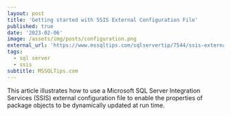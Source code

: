 ```yaml
---
layout: post
title: 'Getting started with SSIS External Configuration File'
published: true
date: '2023-02-06'
image: /assets/img/posts/configuration.png
external_url: 'https://www.mssqltips.com/sqlservertip/7544/ssis-external-configuration-file-to-dynamically-update-package/?utm_source=HadiFadlallah'
tags:
  - sql server
  - ssis
subtitle: MSSQLTips.com
---
```

This article illustrates how to use a Microsoft SQL Server Integration Services (SSIS) external configuration file to enable the properties of package objects to be dynamically updated at run time.

